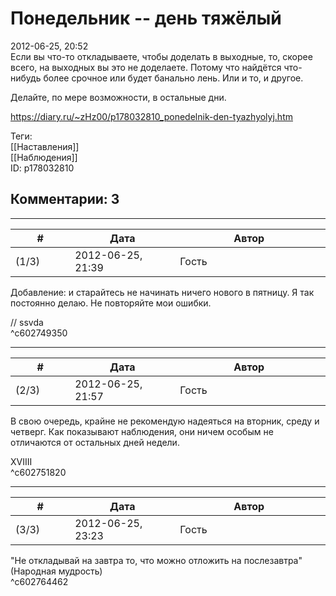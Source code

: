 Понедельник -- день тяжёлый
===========================

  
2012-06-25, 20:52  
 Если вы что-то откладываете, чтобы доделать в выходные, то, скорее всего, на выходных вы это не доделаете. Потому что найдётся что-нибудь более срочное или будет банально лень. Или и то, и другое.   
   
 Делайте, по мере возможности, в остальные дни.   
  
<https://diary.ru/~zHz00/p178032810_ponedelnik-den-tyazhyolyj.htm>  
  
Теги:  
[[Наставления]]  
[[Наблюдения]]  
ID: p178032810  


Комментарии: 3
--------------

  


---



|         #         |              Дата              |                     Автор                     |           ID           |
| --- | --- | --- | --- |
| (1/3) | 2012-06-25, 21:39 | Гость | c602749350 |

  
 Добавление: и старайтесь не начинать ничего нового в пятницу. Я так постоянно делаю. Не повторяйте мои ошибки.   
   
 // ssvda   
 ^c602749350

---



|         #         |              Дата              |                     Автор                     |           ID           |
| --- | --- | --- | --- |
| (2/3) | 2012-06-25, 21:57 | Гость | c602751820 |

  
 В свою очередь, крайне не рекомендую надеяться на вторник, среду и четверг. Как показывают наблюдения, они ничем особым не отличаются от остальных дней недели.   
   
 XVIIII   
 ^c602751820

---



|         #         |              Дата              |                     Автор                     |           ID           |
| --- | --- | --- | --- |
| (3/3) | 2012-06-25, 23:23 | Гость | c602764462 |

  
 "Не откладывай на завтра то, что можно отложить на послезавтра" (Народная мудрость)   
 ^c602764462